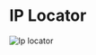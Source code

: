 # IP Locator

![Ip locator](https://github.com/Deoaayush/ip-locator/assets/120650241/650560dd-3e21-422e-8c5f-2dfd61f83451)

